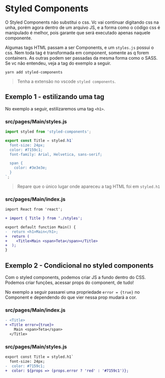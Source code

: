 # Styled Components

O Styled Components não substitui o css. Vc vai continuar digitando css na unha,
porém agora dentro de um arquivo JS, e a forma como o código css é manipulado é
melhor, pois garante que será executado apenas naquele componente.

Algumas tags HTML passam a ser Components, e um `styles.js` possui o css. Nem
toda tag é transformada em component, somente as q forem containers. As outras
podem ser passadas da mesma forma como o SASS. Se vc não entendeu, veja a tag
<span> do exemplo a seguir.

`yarn add styled-components`

> Tenha a extensão no vscode `styled components`.

## Exemplo 1 - estilizando uma tag

No exemplo a seguir, estilizaremos uma tag `<h1>`.

### src/pages/Main/styles.js

```javascript
import styled from 'styled-components';

export const Title = styled.h1`
  font-size: 24px;
  color: #7159c1;
  font-family: Arial, Helvetica, sans-serif;

  span {
    color: #3e3e3e;
  }
`;
```

> Repare que o único lugar onde apareceu a tag HTML foi em `styled.h1`

### src/pages/Main/index.js

```diff
import React from 'react';

+ import { Title } from './styles';

export default function Main() {
-  return <h1>Main</h1>;
+  return (
+    <Title>Main <span>Teta</span></Title>
+  );
}
```

## Exemplo 2 - Condicional no styled components

Com o styled components, podemos criar JS a fundo dentro do CSS. Podemos criar
funções, acessar props do component, de tudo!

No exemplo a seguir passarei uma propriedade `error = {true}` no Component e
dependendo do que vier nessa prop mudará a cor.

### src/pages/Main/index.js

```diff
- <Title>
+ <Title error={true}>
    Main <span>Teta</span>
  </Title>
```

### src/pages/Main/styles.js

```diff
export const Title = styled.h1`
  font-size: 24px;
-  color: #7159c1;
+  color: ${props => (props.error ? 'red' : '#7159c1')};
```
